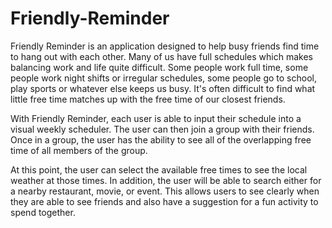 # Friendly-Reminder
Friendly Reminder is an application designed to help busy friends find time to hang out with each other. 
Many of us have full schedules which makes balancing work and life quite difficult. Some people work full time, some people work night shifts or irregular schedules, some people go to school, play sports or whatever else keeps us busy. It's often difficult to find what little free time matches up with the free time of our closest friends. 

With Friendly Reminder, each user is able to input their schedule into a visual weekly scheduler. The user can then join a group with their friends. Once in a group, the user has the ability to see all of the overlapping free time of all members of the group.

At this point, the user can select the available free times to see the local weather at those times. In addition, the user will be able to search either for a nearby restaurant, movie, or event. This allows users to see clearly when they are able to see friends and also have a suggestion for a fun activity to spend together. 
